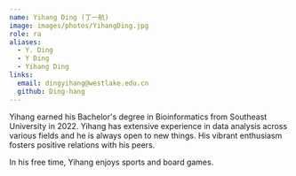 ```yaml
---
name: Yihang Ding (丁一航)
image: images/photos/YihangDing.jpg
role: ra
aliases:
  - Y. Ding
  - Y Ding
  - Yihang Ding
links:
  email: dingyihang@westlake.edu.cn
  github: Ding-hang
---
```


Yihang earned his Bachelor's degree in Bioinformatics from Southeast University in 2022. 
Yihang has extensive experience in data analysis across various fields and he is always open to new things. 
His vibrant enthusiasm fosters positive relations with his peers.

In his free time, Yihang enjoys sports and board games.